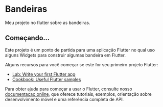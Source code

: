 # Bandeiras

Meu projeto no flutter sobre as bandeiras.

## Começando...

Este projeto é um ponto de partida para uma aplicação Flutter no qual uso alguns Widgets para construir algumas bandeira em Flutter.

Alguns recursos para você começar se este for seu primeiro projeto Flutter:

- [Lab: Write your first Flutter app](https://flutter.dev/docs/get-started/codelab)
- [Cookbook: Useful Flutter samples](https://flutter.dev/docs/cookbook)


Para obter ajuda para começar a usar o Flutter, consulte nosso
[documentacao online](https://flutter.dev/docs), que oferece tutoriais,
exemplos, orientação sobre desenvolvimento móvel e uma referência completa de API.
